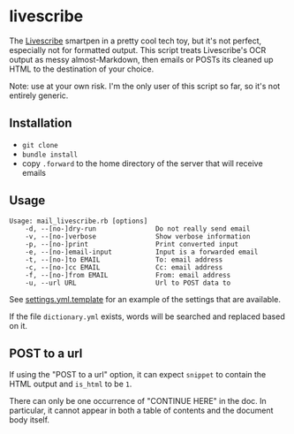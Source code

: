 # livescribe

The [Livescribe](http://www.livescribe.com/) smartpen in a pretty cool tech toy, but it's not perfect, especially not for formatted output. This script treats Livescribe's OCR output as messy almost-Markdown, then emails or POSTs its cleaned up HTML to the destination of your choice.

Note: use at your own risk. I'm the only user of this script so far, so it's not entirely generic.

## Installation

* `git clone`
* `bundle install`
* copy `.forward` to the home directory of the server that will receive emails

## Usage

```
Usage: mail_livescribe.rb [options]
    -d, --[no-]dry-run               Do not really send email
    -v, --[no-]verbose               Show verbose information
    -p, --[no-]print                 Print converted input
    -e, --[no-]email-input           Input is a forwarded email
    -t, --[no-]to EMAIL              To: email address
    -c, --[no-]cc EMAIL              Cc: email address
    -f, --[no-]from EMAIL            From: email address
    -u, --url URL                    Url to POST data to
```

See [settings.yml.template](https://github.com/Arthaey/livescribe/blob/master/settings.yml.template) for an example of the settings that are available.

If the file `dictionary.yml` exists, words will be searched and replaced based on it.

## POST to a url

If using the "POST to a url" option, it can expect `snippet` to contain the HTML output and `is_html` to be `1`.

There can only be one occurrence of "CONTINUE HERE" in the doc. In particular, it cannot appear in both a table of contents and the document body itself.
